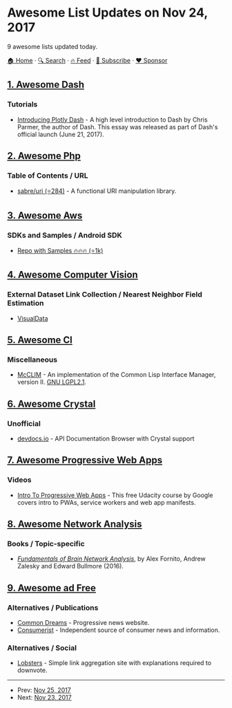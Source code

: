 # Awesome List Updates on Nov 24, 2017

9 awesome lists updated today.

[🏠 Home](/README.md) · [🔍 Search](https://www.trackawesomelist.com/search/) · [🔥 Feed](https://www.trackawesomelist.com/rss.xml) · [📮 Subscribe](https://trackawesomelist.us17.list-manage.com/subscribe?u=d2f0117aa829c83a63ec63c2f&id=36a103854c) · [❤️  Sponsor](https://github.com/sponsors/theowenyoung)



## [1. Awesome Dash](/content/ucg8j/awesome-dash/README.md)

### Tutorials

*   [Introducing Plotly Dash](https://medium.com/@plotlygraphs/introducing-dash-5ecf7191b503) - A high level introduction to Dash by Chris Parmer, the author of Dash. This essay was released as part of Dash's official launch (June 21, 2017).

## [2. Awesome Php](/content/ziadoz/awesome-php/README.md)

### Table of Contents / URL

*   [sabre/uri (⭐284)](https://github.com/sabre-io/uri) - A functional URI manipulation library.

## [3. Awesome Aws](/content/donnemartin/awesome-aws/README.md)

### SDKs and Samples / Android SDK

*   [Repo with Samples :fire::fire::fire: (⭐1k)](https://github.com/awslabs/aws-sdk-android-samples)

## [4. Awesome Computer Vision](/content/jbhuang0604/awesome-computer-vision/README.md)

### External Dataset Link Collection / Nearest Neighbor Field Estimation

*   [VisualData](http://www.visualdata.io/)

## [5. Awesome Cl](/content/CodyReichert/awesome-cl/README.md)

### Miscellaneous

*   [McCLIM](https://common-lisp.net/project/mcclim/) - An implementation of the Common Lisp Interface Manager, version II. [GNU LGPL2.1](http://www.gnu.org/licenses/old-licenses/lgpl-2.1.html).

## [6. Awesome Crystal](/content/veelenga/awesome-crystal/README.md)

### Unofficial

*   [devdocs.io](https://devdocs.io/crystal/) - API Documentation Browser with Crystal support

## [7. Awesome Progressive Web Apps](/content/TalAter/awesome-progressive-web-apps/README.md)

### Videos

*   [Intro To Progressive Web Apps](https://www.udacity.com/course/intro-to-progressive-web-apps--ud811) - This free Udacity course by Google covers intro to PWAs, service workers and web app manifests.

## [8. Awesome Network Analysis](/content/briatte/awesome-network-analysis/README.md)

### Books / Topic-specific

*   *[Fundamentals of Brain Network Analysis](https://www.elsevier.com/books/fundamentals-of-brain-network-analysis/fornito/978-0-12-407908-3)*, by Alex Fornito, Andrew Zalesky and Edward Bullmore (2016).

## [9. Awesome ad Free](/content/johnjago/awesome-ad-free/README.md)

### Alternatives / Publications

*   [Common Dreams](https://www.commondreams.org/) -  Progressive news website.
*   [Consumerist](https://consumerist.com/) - Independent source of consumer news and information.

### Alternatives / Social

*   [Lobsters](https://lobste.rs/) - Simple link aggregation site with explanations required to downvote.

---

- Prev: [Nov 25, 2017](/content/2017/11/25/README.md)
- Next: [Nov 23, 2017](/content/2017/11/23/README.md)